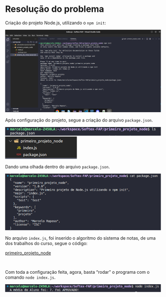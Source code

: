 # Resolução do problema

Criação do projeto Node.js, utilizando o `npm init`:

<img src='https://github.com/marcelofox4/formacao-acelerada-em-programacao-softex/blob/main/02-javascript/m3-utilizando-padroes/09-trabalho/testanto-instalacao-do-node-js-m3/img/print-criacao-projeto-node.png'>

<br>

Após configuração do projeto, segue a criação do arquivo `package.json`.

<img src='https://github.com/marcelofox4/formacao-acelerada-em-programacao-softex/blob/main/02-javascript/m3-utilizando-padroes/09-trabalho/testanto-instalacao-do-node-js-m3/img/print-criacao-arquivo-package-json.png'>

<img src='https://github.com/marcelofox4/formacao-acelerada-em-programacao-softex/blob/main/02-javascript/m3-utilizando-padroes/09-trabalho/testanto-instalacao-do-node-js-m3/img/print-estrutura-projeto.png'>

<br>

Dando uma olhada dentro do arquivo `package.json`.

<img src='https://github.com/marcelofox4/formacao-acelerada-em-programacao-softex/blob/main/02-javascript/m3-utilizando-padroes/09-trabalho/testanto-instalacao-do-node-js-m3/img/print-arquivo-package-json.png'>

<br>

No arquivo `index.js`, foi inserido o algoritmo do sistema de notas, de uma dos trabalhos do curso, segue o código:

[primeiro_projeto_node](https://github.com/marcelofox4/formacao-acelerada-em-programacao-softex/tree/main/02-javascript/m3-utilizando-padroes/09-trabalho/testanto-instalacao-do-node-js-m3/primeiro_projeto_node)

<br>

Com toda a configuração feita, agora, basta “rodar” o programa com o comando `node index.js`.

<img src='https://github.com/marcelofox4/formacao-acelerada-em-programacao-softex/blob/main/02-javascript/m3-utilizando-padroes/09-trabalho/testanto-instalacao-do-node-js-m3/img/print-saida-no-console-programa.png'>
